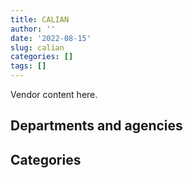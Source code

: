 ```yaml
---
title: CALIAN
author: ''
date: '2022-08-15'
slug: calian
categories: []
tags: []
---
```


<script src="/rmarkdown-libs/htmlwidgets/htmlwidgets.js"></script>
<link href="/rmarkdown-libs/datatables-css/datatables-crosstalk.css" rel="stylesheet" />
<script src="/rmarkdown-libs/datatables-binding/datatables.js"></script>
<script src="/rmarkdown-libs/jquery/jquery-3.6.0.min.js"></script>
<link href="/rmarkdown-libs/dt-core-bootstrap/css/dataTables.bootstrap.min.css" rel="stylesheet" />
<link href="/rmarkdown-libs/dt-core-bootstrap/css/dataTables.bootstrap.extra.css" rel="stylesheet" />
<script src="/rmarkdown-libs/dt-core-bootstrap/js/jquery.dataTables.min.js"></script>
<script src="/rmarkdown-libs/dt-core-bootstrap/js/dataTables.bootstrap.min.js"></script>
<link href="/rmarkdown-libs/crosstalk/css/crosstalk.min.css" rel="stylesheet" />
<script src="/rmarkdown-libs/crosstalk/js/crosstalk.min.js"></script>
<script src="/rmarkdown-libs/htmlwidgets/htmlwidgets.js"></script>
<link href="/rmarkdown-libs/datatables-css/datatables-crosstalk.css" rel="stylesheet" />
<script src="/rmarkdown-libs/datatables-binding/datatables.js"></script>
<script src="/rmarkdown-libs/jquery/jquery-3.6.0.min.js"></script>
<link href="/rmarkdown-libs/dt-core-bootstrap/css/dataTables.bootstrap.min.css" rel="stylesheet" />
<link href="/rmarkdown-libs/dt-core-bootstrap/css/dataTables.bootstrap.extra.css" rel="stylesheet" />
<script src="/rmarkdown-libs/dt-core-bootstrap/js/jquery.dataTables.min.js"></script>
<script src="/rmarkdown-libs/dt-core-bootstrap/js/dataTables.bootstrap.min.js"></script>
<link href="/rmarkdown-libs/crosstalk/css/crosstalk.min.css" rel="stylesheet" />
<script src="/rmarkdown-libs/crosstalk/js/crosstalk.min.js"></script>

Vendor content here.

## Departments and agencies

<div id="htmlwidget-1" style="width:100%;height:auto;" class="datatables html-widget"></div>
<script type="application/json" data-for="htmlwidget-1">{"x":{"style":"bootstrap","filter":"none","vertical":false,"data":[["<a href=\"/departments/aafc-aac/\">Agriculture and Agri-Food Canada<\/a>","<a href=\"/departments/aandc-aadnc/\">Crown-Indigenous Relations and Northern Affairs Canada<\/a>","<a href=\"/departments/atssc-scdata/\">Administrative Tribunals Support Service of Canada<\/a>","<a href=\"/departments/cas-satj/\">Courts Administration Service<\/a>","<a href=\"/departments/cbsa-asfc/\">Canada Border Services Agency<\/a>","<a href=\"/departments/cgc-ccg/\">Canadian Grain Commission<\/a>","<a href=\"/departments/cic/\">Immigration, Refugees and Citizenship Canada<\/a>","<a href=\"/departments/cnsc-ccsn/\">Canadian Nuclear Safety Commission<\/a>","<a href=\"/departments/cra-arc/\">Canada Revenue Agency<\/a>","<a href=\"/departments/csa-asc/\">Canadian Space Agency<\/a>","<a href=\"/departments/csc-scc/\">Correctional Service of Canada<\/a>","<a href=\"/departments/csps-efpc/\">Canada School of Public Service<\/a>","<a href=\"/departments/dfatd-maecd/\">Global Affairs Canada<\/a>","<a href=\"/departments/dfo-mpo/\">Fisheries and Oceans Canada<\/a>","<a href=\"/departments/dnd-mdn/\">National Defence<\/a>","<a href=\"/departments/ec/\">Environment and Climate Change Canada<\/a>","<a href=\"/departments/elections/\">Elections Canada<\/a>","<a href=\"/departments/esdc-edsc/\">Employment and Social Development Canada<\/a>","<a href=\"/departments/fin/\">Department of Finance Canada<\/a>","<a href=\"/departments/hc-sc/\">Health Canada<\/a>","<a href=\"/departments/iaac-aeic/\">Impact Assessment Agency of Canada<\/a>","<a href=\"/departments/ic/\">Innovation, Science and Economic Development Canada<\/a>","<a href=\"/departments/isc-sac/\">Indigenous Services Canada<\/a>","<a href=\"/departments/jus/\">Department of Justice Canada<\/a>","<a href=\"/departments/nrc-cnrc/\">National Research Council Canada<\/a>","<a href=\"/departments/nrcan-rncan/\">Natural Resources Canada<\/a>","<a href=\"/departments/oag-bvg/\">Office of the Auditor General of Canada<\/a>","<a href=\"/departments/ocsec-bccst/\">Office of the Intelligence Commissioner<\/a>","<a href=\"/departments/osfi-bsif/\">Office of the Superintendent of Financial Institutions Canada<\/a>","<a href=\"/departments/osgg-bsgg/\">Office of the Secretary to the Governor General<\/a>","<a href=\"/departments/pc/\">Parks Canada<\/a>","<a href=\"/departments/pch/\">Canadian Heritage<\/a>","<a href=\"/departments/phac-aspc/\">Public Health Agency of Canada<\/a>","<a href=\"/departments/ps-sp/\">Public Safety Canada<\/a>","<a href=\"/departments/pwgsc-tpsgc/\">Public Services and Procurement Canada<\/a>","<a href=\"/departments/rcmp-grc/\">Royal Canadian Mounted Police<\/a>","<a href=\"/departments/ssc-spc/\">Shared Services Canada<\/a>","<a href=\"/departments/tc/\">Transport Canada<\/a>","<a href=\"/departments/vac-acc/\">Veterans Affairs Canada<\/a>","<a href=\"/departments/wage/\">Department for Women and Gender Equality<\/a>"],["$     274,116.30","$     870,571.21",null,null,"$   1,981,917.33",null,"$   1,282,511.20",null,null,"$     323,145.85","$   1,376,700.66",null,"$     278,796.06","$   1,685,100.75","$ 145,799,370.07",null,"$     102,097.80","$   1,066,372.00","$      38,271.31","$   1,480,656.71",null,null,"$     183,302.00",null,"$     157,082.86","$     982,029.50",null,null,null,"$      27,237.42",null,"$      94,824.53",null,"$      71,013.05",null,"$      70,668.67","$     552,232.59","$     622,899.75","$   3,874,056.19",null],["$     311,689.88","$     678,420.99","$      24,717.97","$         296.31","$   4,263,181.52",null,"$   1,469,608.02","$     192,806.23","$   3,548,694.54","$     643,683.92","$   2,273,048.77",null,"$     213,344.67","$     321,145.68","$ 256,054,892.22","$      24,928.21","$     154,062.56","$   1,207,867.67","$       8,674.34","$   1,017,574.13",null,"$      87,534.92","$     209,638.54",null,"$     276,753.61","$     842,238.64",null,null,"$       9,339.76",null,null,"$     433,715.76",null,null,null,"$     784,636.15","$   8,877,613.69","$     673,692.49","$   7,684,948.42",null],["$     312,543.82",null,"$      97,577.34","$     427,382.11","$   5,825,908.92","$      23,460.68","$     480,582.93","$     248,159.38","$   5,191,429.42","$     775,802.50","$   2,689,945.97","$      22,706.71","$      24,962.21","$     294,877.50","$ 263,483,342.75","$      24,285.92","$     259,847.44","$     823,908.19",null,"$     142,286.30",null,"$   1,340,399.81","$     531,554.86","$      23,504.00","$     134,922.76","$     910,168.79",null,null,"$     282,900.94",null,"$     259,412.34","$     193,043.81",null,null,null,"$   2,223,049.90","$  11,971,113.44","$     208,202.11","$   7,739,640.58",null],[null,null,"$     106,701.97","$     261,540.69","$   6,594,629.24","$       1,072.49",null,"$     231,431.33","$   6,342,198.43","$     248,458.82","$   4,115,276.84","$      36,821.69","$      38,229.54","$     591,476.18","$ 245,146,360.08",null,null,"$     770,045.90",null,"$      33,569.48","$      70,818.23","$   1,413,476.64","$     515,885.43","$      60,846.55","$      55,798.88","$     405,582.92","$         754.29","$      24,814.80","$     157,256.71",null,null,"$     188,917.92","$     674,975.00",null,"$      85,513.51","$   3,638,712.83","$  11,772,521.29","$      99,463.89","$   7,684,948.42","$      89,244.60"]],"container":"<table class=\"table table-striped table-hover row-border order-column display\">\n  <thead>\n    <tr>\n      <th>Department<\/th>\n      <th>2017-2018<\/th>\n      <th>2018-2019<\/th>\n      <th>2019-2020<\/th>\n      <th>2020-2021<\/th>\n    <\/tr>\n  <\/thead>\n<\/table>","options":{"order":[[4,"desc"]],"pageLength":10,"autoWidth":true,"columnDefs":[],"orderClasses":false}},"evals":[],"jsHooks":[]}</script>

## Categories

<div id="htmlwidget-2" style="width:100%;height:auto;" class="datatables html-widget"></div>
<script type="application/json" data-for="htmlwidget-2">{"x":{"style":"bootstrap","filter":"none","vertical":false,"data":[["<a href=\"/categories/1_facilities_and_construction/\">Facilities and construction<\/a>","<a href=\"/categories/11_defence/\">Defence<\/a>","<a href=\"/categories/2_professional_services/\">Professional services<\/a>","<a href=\"/categories/3_information_technology/\">Information technology<\/a>","<a href=\"/categories/4_medical/\">Medical<\/a>","<a href=\"/categories/6_industrial_products_and_services/\">Industrial products and services<\/a>","<a href=\"/categories/9_human_capital/\">Human capital<\/a>"],["$   1,812,707.45","$   2,987,451.26","$  25,960,233.14","$   6,888,855.02","$ 124,714,540.27",null,"$     831,186.68"],["$   9,667,876.77","$   2,837,371.42","$  23,880,770.64","$  18,627,118.10","$ 236,247,394.78",null,"$   1,028,217.89"],["$   9,918,374.28","$     939,705.82","$  33,175,279.12","$  22,643,333.01","$ 238,839,779.02","$      79,994.52","$   1,370,457.68"],["$   5,951,419.55","$     386,852.55","$  21,191,765.89","$  22,064,969.52","$ 240,769,278.13","$     272,878.51","$     820,180.45"]],"container":"<table class=\"table table-striped table-hover row-border order-column display\">\n  <thead>\n    <tr>\n      <th>Category<\/th>\n      <th>2017-2018<\/th>\n      <th>2018-2019<\/th>\n      <th>2019-2020<\/th>\n      <th>2020-2021<\/th>\n    <\/tr>\n  <\/thead>\n<\/table>","options":{"order":[[4,"desc"]],"pageLength":20,"autoWidth":true,"columnDefs":[],"orderClasses":false,"lengthMenu":[10,20,25,50,100]}},"evals":[],"jsHooks":[]}</script>
